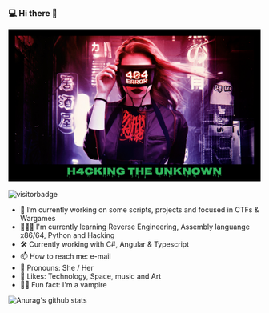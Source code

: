 ### 💻 Hi there 🍕

![alt text](https://github.com/HelenaC0ldHeart/-My-DarkWebsite-.github.io/blob/master/img/404error_Girl%20(1).png)

![visitorbadge](https://visitor-badge.laobi.icu/badge?page_id=helenac0ldheart.visitor-badge)

- 🔧 I’m currently working on some scripts, projects and focused in CTFs & Wargames
- 👩🏻‍💻 I'm currently learning Reverse Engineering, Assembly languange x86/64, Python and Hacking
- 🛠️ Currently working with C#, Angular & Typescript
- 📫 How to reach me: e-mail
- 🔱 Pronouns: She / Her
- 🖤 Likes: Technology, Space, music and Art
- 🧛‍♀️ Fun fact: I'm a vampire

![Anurag's github stats](https://github-readme-stats.vercel.app/api?username=helenac0ldheart&show_icons=true&theme=dracula&bg_color=DEG,870202,000000&title_color=a79494)

<!--
**HelenaC0ldHeart/HelenaC0ldheart** is a ✨ _special_ ✨ repository because its `README.md` (this file) appears on your GitHub profile.

Here are some ideas to get you started:

- 🔭 I’m currently working on some scripts
- 👩🏻‍💻 I’m currently learning Reverse Engineering, Assembly languange, Python and Hacking.
- 📫 How to reach me: ...
- 😄 Pronouns: She / Her
- 🧛‍♀️ Fun fact: I'm a vampire
!-->
